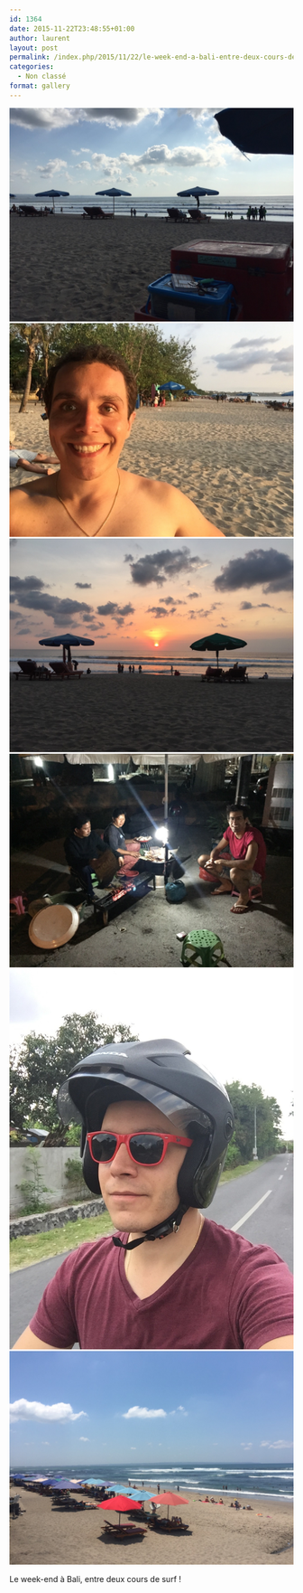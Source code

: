 ```yaml
---
id: 1364
date: 2015-11-22T23:48:55+01:00
author: laurent
layout: post
permalink: /index.php/2015/11/22/le-week-end-a-bali-entre-deux-cours-de-surf/
categories:
  - Non classé
format: gallery
---
```

<img src="/images/2015/11/tumblr_ny8q5pfN1W1uuvt0bo1_1280.jpg" />
<img src="/images/2015/11/tumblr_ny8q5pfN1W1uuvt0bo2_1280.jpg" />
<img src="/images/2015/11/tumblr_ny8q5pfN1W1uuvt0bo3_1280.jpg" />
<img src="/images/2015/11/tumblr_ny8q5pfN1W1uuvt0bo4_1280.jpg" />
<img src="/images/2015/11/tumblr_ny8q5pfN1W1uuvt0bo5_1280.jpg" />
<img src="/images/2015/11/tumblr_ny8q5pfN1W1uuvt0bo6_1280.jpg" />

Le week-end à Bali, entre deux cours de surf !